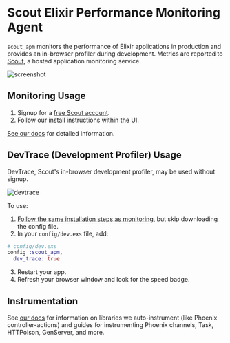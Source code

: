 # Scout Elixir Performance Monitoring Agent

`scout_apm` monitors the performance of Elixir applications in production and provides an in-browser profiler during development. Metrics are
reported to [Scout](https://scoutapp.com), a hosted application monitoring service.

![screenshot](https://s3-us-west-1.amazonaws.com/scout-blog/elixir_screenshot.png)

## Monitoring Usage

1. Signup for a [free Scout account](https://scoutapp.com/info/pricing).
2. Follow our install instructions within the UI.

[See our docs](http://help.apm.scoutapp.com/#elixir-agent) for detailed information.

## DevTrace (Development Profiler) Usage

DevTrace, Scout's in-browser development profiler, may be used without signup.

![devtrace](http://help.apm.scoutapp.com/images/devtrace.png)

To use:

1. [Follow the same installation steps as monitoring](http://help.apm.scoutapp.com/#elixir-install), but skip downloading the config file.
2. In your `config/dev.exs` file, add:
```elixir
# config/dev.exs
config :scout_apm,
  dev_trace: true
```
3. Restart your app.
4. Refresh your browser window and look for the speed badge.

## Instrumentation

See [our docs](http://help.apm.scoutapp.com/#elixir-instrumented-libaries) for information on libraries we auto-instrument (like Phoenix controller-actions) and guides for instrumenting Phoenix channels, Task, HTTPoison, GenServer, and more.
